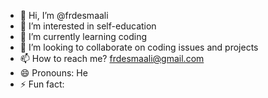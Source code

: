 - 👋 Hi, I’m @frdesmaali
- 👀 I’m interested in self-education 
- 🌱 I’m currently learning coding
- 💞️ I’m looking to collaborate on coding issues and projects 
- 📫 How to reach me? frdesmaali@gmail.com
- 😄 Pronouns: He
- ⚡ Fun fact: 

<!---
frdesmaali/frdesmaali is a ✨ special ✨ repository because its `README.md` (this file) appears on your GitHub profile.
You can click the Preview link to take a look at your changes.
--->
